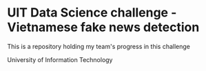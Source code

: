 # UIT Data Science challenge - Vietnamese fake news detection

This is a repository holding my team's progress in this challenge

University of Information Technology